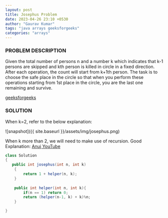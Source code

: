 ```yaml
---
layout: post
title: Josephus Problem
date: 2023-04-26 23:10 +0530
author: "Gaurav Kumar"
tags: "java arrays geeksforgeeks"
categories: "arrays"
---
```


### PROBLEM DESCRIPTION

Given the total number of persons n and a number k which indicates that k-1 persons are skipped and kth person is killed in circle in a fixed direction.
After each operation, the count will start from k+1th person. The task is to choose the safe place in the circle so that when you perform these operations starting from 1st place in the circle, you are the last one remaining and survive.

[geeksforgeeks](https://practice.geeksforgeeks.org/problems/josephus-problem/1?utm_source=gfg&utm_medium=article&utm_campaign=bottom_sticky_on_article)

### SOLUTION

When k=2, refer to the below explanation:

![snapshot]({{ site.baseurl }}/assets/img/josephus.png)

When k more than 2, we will need to make use of recursion. Good Explanation: [Anuj YouTube](https://www.youtube.com/watch?v=46zD5d9y9b4)

```java
class Solution
{
   public int josephus(int n, int k)
    {
        return 1 + helper(n, k);
    }
    
    public int helper(int n, int k){
        if(n == 1) return 0;
        return (helper(n-1, k) + k)%n;
    }

}
```
